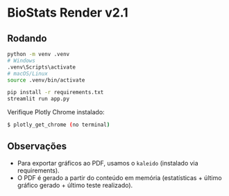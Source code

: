 # BioStats Render v2.1

## Rodando
```bash
python -m venv .venv
# Windows
.venv\Scripts\activate
# macOS/Linux
source .venv/bin/activate

pip install -r requirements.txt
streamlit run app.py
```
Verifique Plotly Chrome instalado: 
```bash
$ plotly_get_chrome (no terminal)
```

## Observações
- Para exportar gráficos ao PDF, usamos o `kaleido` (instalado via requirements).
- O PDF é gerado a partir do conteúdo em memória (estatísticas + último gráfico gerado + último teste realizado).
